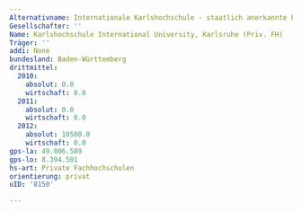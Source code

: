 ```yaml
---
Alternativname: Internationale Karlshochschule - staatlich anerkannte Fachhochschule der MAI Privathochschulen gGmbH, Karlsruhe
Gesellschafter: ''
Name: Karlshochschule International University, Karlsruhe (Priv. FH)
Träger: ''
addi: None
bundesland: Baden-Württemberg
drittmittel:
  2010:
    absolut: 0.0
    wirtschaft: 0.0
  2011:
    absolut: 0.0
    wirtschaft: 0.0
  2012:
    absolut: 10500.0
    wirtschaft: 0.0
gps-la: 49.006.589
gps-lo: 8.394.501
hs-art: Private Fachhochschulen
orientierung: privat
uID: '8150'

---
```


